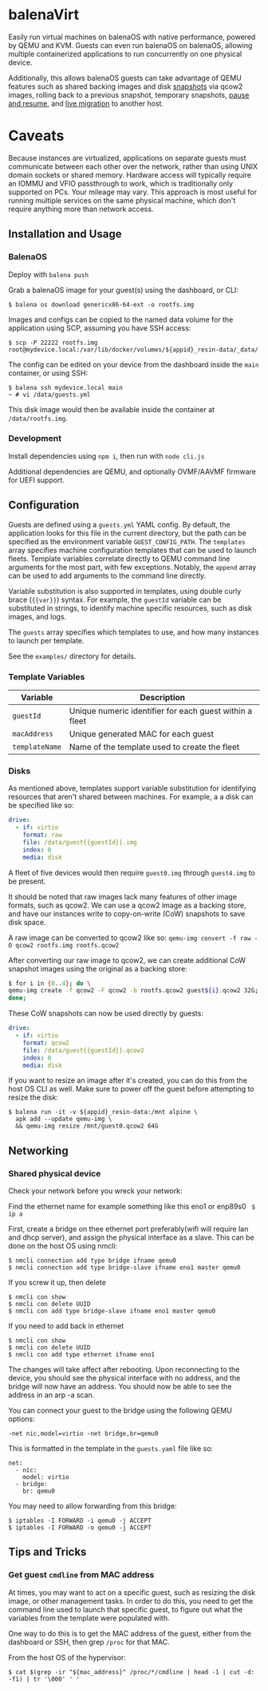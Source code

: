 # balenaVirt
Easily run virtual machines on balenaOS with native performance, powered by QEMU and KVM. Guests can even run balenaOS on balenaOS, allowing multiple containerized applications to run concurrently on one physical device.

Additionally, this allows balenaOS guests can take advantage of QEMU features such as shared backing images and disk [snapshots](https://wiki.qemu.org/Documentation/CreateSnapshot) via qcow2 images, rolling back to a previous snapshot, temporary snapshots, [pause and resume](https://qemu-project.gitlab.io/qemu/system/images.html#vm-005fsnapshots), and [live migration](https://developers.redhat.com/blog/2015/03/24/live-migrating-qemu-kvm-virtual-machines) to another host.

# Caveats

Because instances are virtualized, applications on separate guests must communicate between each other over the network, rather than using UNIX domain sockets or shared memory. Hardware access will typically require an IOMMU and VFIO passthrough to work, which is traditionally only supported on PCs. Your mileage may vary. This approach is most useful for running multiple services on the same physical machine, which don't require anything more than network access.

## Installation and Usage

### BalenaOS
Deploy with `balena push`

Grab a balenaOS image for your guest(s) using the dashboard, or CLI:
```
$ balena os download genericx86-64-ext -o rootfs.img
```

Images and configs can be copied to the named data volume for the application using SCP, assuming you have SSH access:
```
$ scp -P 22222 rootfs.img root@mydevice.local:/var/lib/docker/volumes/${appid}_resin-data/_data/
```

The config can be edited on your device from the dashboard inside the `main` container, or using SSH:
```
$ balena ssh mydevice.local main
~ # vi /data/guests.yml
```

This disk image would then be available inside the container at `/data/rootfs.img`.

### Development
Install dependencies using `npm i`, then run with `node cli.js`

Additional dependencies are QEMU, and optionally OVMF/AAVMF firmware for UEFI support.

## Configuration

Guests are defined using a `guests.yml` YAML config.  By default, the application looks for this file in the current directory, but the path can be specified as the environment variable `GUEST_CONFIG_PATH`. The `templates` array specifies machine configuration templates that can be used to launch fleets. Template variables correlate directly to QEMU command line arguments for the most part, with few exceptions. Notably, the `append` array can be used to add arguments to the command line directly.

Variable substitution is also supported in templates, using double curly brace (`{{var}}`) syntax. For example, the `guestId` variable can be substituted in strings, to identify machine specific resources, such as disk images, and logs.

The `guests` array specifies which templates to use, and how many instances to launch per template.

See the `examples/` directory for details.

### Template Variables
| Variable       | Description                                             |
| -------------- | ------------------------------------------------------- |
| `guestId`      | Unique numeric identifier for each guest within a fleet |
| `macAddress`   | Unique generated MAC for each guest                     |
| `templateName` | Name of the template used to create the fleet           |

### Disks
As mentioned above, templates support variable substitution for identifying resources that aren't shared between machines. For example, a a disk can be specified like so:
```yaml
drive:
  - if: virtio
    format: raw
    file: /data/guest{{guestId}}.img
    index: 0
    media: disk
```

A fleet of five devices would then require `guest0.img` through `guest4.img` to be present.

It should be noted that raw images lack many features of other image formats, such as qcow2. We can use a qcow2 image as a backing store, and have our instances write to copy-on-write (CoW) snapshots to save disk space.

A raw image can be converted to qcow2 like so:
`qemu-img convert -f raw -O qcow2 rootfs.img rootfs.qcow2`

After converting our raw image to qcow2, we can create additional CoW snapshot images using the original as a backing store:

```bash
$ for i in {0..4}; do \
qemu-img create -f qcow2 -F qcow2 -b rootfs.qcow2 guest${i}.qcow2 32G; \
done;
```

These CoW snapshots can now be used directly by guests:
```yaml
drive:
  - if: virtio
    format: qcow2
    file: /data/guest{{guestId}}.qcow2
    index: 0
    media: disk
```

If you want to resize an image after it's created, you can do this from the host OS CLI as well. Make sure to power off the guest before attempting to resize the disk:
```
$ balena run -it -v ${appid}_resin-data:/mnt alpine \
  apk add --update qemu-img \
  && qemu-img resize /mnt/guest0.qcow2 64G
```

## Networking
### Shared physical device

Check your network before you wreck your network:

Find the ethernet name for example something like this eno1 or enp89s0 
`` 
$ ip a
``

First, create a bridge on thee ethernet port preferably(wifi will require lan and dhcp server), and assign the physical interface as a slave. This can be done on the host OS using nmcli:

```
$ nmcli connection add type bridge ifname qemu0
$ nmcli connection add type bridge-slave ifname eno1 master qemu0
```

If you screw it up, then delete 
```
$ nmcli con show
$ nmcli con delete UUID
$ nmcli con add type bridge-slave ifname eno1 master qemu0
```

If you need to add back in ethernet
```
$ nmcli con show
$ nmcli con delete UUID
$ nmcli con add type ethernet ifname eno1
```

The changes will take affect after rebooting. Upon reconnecting to the device, you should see the physical interface with no address, and the bridge will now have an address.
You should now be able to see the address in an arp -a scan.

You can connect your guest to the bridge using the following QEMU options:
```
-net nic,model=virtio -net bridge,br=qemu0
```

This is formatted in the template in the `guests.yaml` file like so:
```
net:
  - nic:
    model: virtio
  - bridge:
    br: qemu0
```

You may need to allow forwarding from this bridge:
```
$ iptables -I FORWARD -i qemu0 -j ACCEPT
$ iptables -I FORWARD -o qemu0 -j ACCEPT
```

## Tips and Tricks
### Get guest `cmdline` from MAC address
At times, you may want to act on a specific guest, such as resizing the disk image, or other management tasks. In order to do this, you need to get the command line used to launch that specific guest, to figure out what the variables from the template were populated with.

One way to do this is to get the MAC address of the guest, either from the dashboard or SSH, then grep `/proc` for that MAC.

From the host OS of the hypervisor:
```
$ cat $(grep -ir "${mac_address}" /proc/*/cmdline | head -1 | cut -d: -f1) | tr '\000' ' '
```
